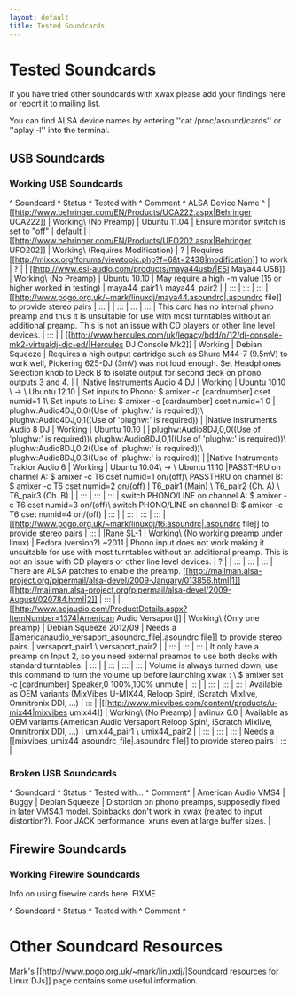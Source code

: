 ```yaml
---
layout: default
title: Tested Soundcards
---
```

# Tested Soundcards

If you have tried other soundcards with xwax please add your findings here or report it to mailing list.

You can find ALSA device names by entering ''cat /proc/asound/cards'' or ''aplay -l'' into the terminal.
## USB Soundcards


### Working USB Soundcards

^ Soundcard ^ Status ^ Tested with ^ Comment ^ ALSA Device Name ^
|[[http://www.behringer.com/EN/Products/UCA222.aspx|Behringer UCA222]]  | Working\\ (No Preamp)  | Ubuntu 11.04  | Ensure monitor switch is set to "off"  |  default  |
|[[http://www.behringer.com/EN/Products/UFO202.aspx|Behringer UFO202]]  | Working\\ (Requires Modification)  |  ?  | Requires [[http://mixxx.org/forums/viewtopic.php?f=6&t=2438|modification]] to work |  ?  |
| [[http://www.esi-audio.com/products/maya44usb/|ESI Maya44 USB]]  | Working\\ (No Preamp)  | Ubuntu 10.10  | May require a high -m value (15 or higher worked in testing) |  maya44_pair1 \\ maya44_pair2   |
| ::: | ::: | ::: | [[http://www.pogo.org.uk/~mark/linuxdj/maya44.asoundrc|.asoundrc file]] to provide stereo pairs | ::: |
| ::: | ::: | ::: | This card has no internal phono preamp and thus it is unsuitable for use with most turntables without an additional preamp. This is not an issue with CD players or other line level devices.  | ::: |
| [[http://www.hercules.com/uk/legacy/bdd/p/12/dj-console-mk2-virtualdj-djc-ed/|Hercules DJ Console Mk2]] | Working | Debian Squeeze | Requires a high output cartridge such as Shure M44-7 (9.5mV) to work well, Pickering 625-DJ (3mV) was not loud enough. Set Headphones Selection knob to Deck B to isolate output for second deck on phono outputs 3 and 4. | |
|Native Instruments Audio 4 DJ  | Working  | Ubuntu 10.10 \\  ->  \\ Ubuntu 12.10   | Set inputs to Phono: $ amixer -c [cardnumber] cset numid=1 1\\ Set inputs to Line: $ amixer -c [cardnumber] cset numid=1 0   |  plughw:Audio4DJ,0,0((Use of 'plughw:' is required))\\ plughw:Audio4DJ,0,1((Use of 'plughw:' is required))  |
|Native Instruments Audio 8 DJ  | Working  | Ubuntu 10.10  | |  plughw:Audio8DJ,0,0((Use of 'plughw:' is required))\\ plughw:Audio8DJ,0,1((Use of 'plughw:' is required))\\ plughw:Audio8DJ,0,2((Use of 'plughw:' is required))\\  plughw:Audio8DJ,0,3((Use of 'plughw:' is required))  |
|Native Instruments Traktor Audio 6  | Working  | Ubuntu 10.04\\  ->  \\  Ubuntu 11.10  |PASSTHRU on channel A: $ amixer -c T6 cset numid=1 on/(off)\\ PASSTHRU on channel B: $ amixer -c T6 cset numid=2 on/(off) |  T6_pair1 (Main) \\ T6_pair2 (Ch. A) \\ T6_pair3 (Ch. B)    |
|  :::  |  :::  |  :::  | switch PHONO/LINE on channel A: $ amixer -c T6 cset numid=3 on/(off)\\ switch PHONO/LINE on channel B: $ amixer -c T6 cset numid=4 on/(off) |  :::  |
|  :::  |  :::  |  :::  | [[http://www.pogo.org.uk/~mark/linuxdj/t6.asoundrc|.asoundrc file]] to provide stereo pairs |  :::  |
|Rane SL-1  | Working\\ (No working preamp under linux)  | Fedora (version?) ~2011  | Phono input does not work making it unsuitable for use with most turntables without an additional preamp. This is not an issue with CD players or other line level devices.  |  ?  |
| ::: | ::: | ::: | There are ALSA patches to enable the preamp. [[http://mailman.alsa-project.org/pipermail/alsa-devel/2009-January/013856.html|1]] [[http://mailman.alsa-project.org/pipermail/alsa-devel/2009-August/020784.html|2]] | ::: |
| [[http://www.adjaudio.com/ProductDetails.aspx?ItemNumber=1374|American Audio Versaport]]  | Working\\ (Only one preamp)  | Debian Squeeze 2012/09  | Needs a [[americanaudio_versaport_asoundrc_file|.asoundrc file]] to provide stereo pairs. |  versaport_pair1  \\ versaport_pair2   |
| ::: | ::: | ::: | It only have a preamp on Input 2, so you need external preamps to use both decks with standard turntables. | ::: |
| ::: | ::: | ::: | Volume is always turned down, use this command to turn the volume up before launching xwax : \\ $ amixer set -c [cardnumber] Speaker,0 100%,100% unmute | ::: |
| ::: | ::: | ::: | Available as OEM variants (MixVibes U-MIX44, Reloop Spin!, iScratch Mixlive, Omnitronix DDI, ...) | ::: |
|[[http://www.mixvibes.com/content/products/u-mix44|mixvibes umix44]]  | Working\\ (No Preamp)  | avlinux 6.0  | Available as OEM variants (American Audio Versaport Reloop Spin!, iScratch Mixlive, Omnitronix DDI, ...) |  umix44_pair1  \\ umix44_pair2   |
| ::: | ::: | ::: | Needs a [[mixvibes_umix44_asoundrc_file|.asoundrc file]] to provide stereo pairs | ::: |


### Broken USB Soundcards

^ Soundcard ^ Status ^ Tested with... ^ Comment^
| American Audio VMS4 | Buggy | Debian Squeeze | Distortion on phono preamps, supposedly fixed in later VMS4.1 model. Spinbacks don't work in xwax (related to input distortion?). Poor JACK performance, xruns even at large buffer sizes. |

## Firewire Soundcards

### Working Firewire Soundcards ##

Info on using firewire cards here. FIXME

^ Soundcard ^ Status ^ Tested with ^ Comment ^


# Other Soundcard Resources

Mark's [[http://www.pogo.org.uk/~mark/linuxdj/|Soundcard resources for Linux DJs]] page contains some useful information.
